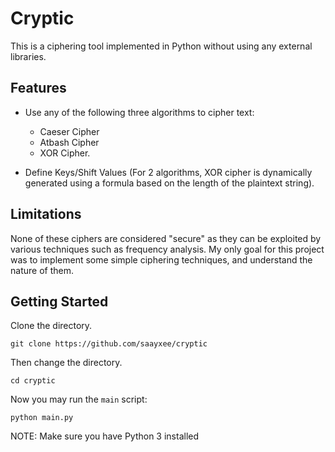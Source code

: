 # Cryptic
This is a ciphering tool implemented in Python without using any external libraries.

## Features
- Use any of the following three algorithms to cipher text:

  - Caeser Cipher
  - Atbash Cipher
  - XOR Cipher.

- Define Keys/Shift Values (For 2 algorithms, XOR cipher is dynamically generated using a formula based on the length of the plaintext string).

## Limitations
None of these ciphers are considered "secure" as they can be exploited by various techniques such as frequency analysis. My only goal for this project was to implement some simple ciphering techniques, and understand the nature of them. 

## Getting Started
Clone the directory.
```
git clone https://github.com/saayxee/cryptic
```
Then change the directory.
```
cd cryptic
```

Now you may run the `main` script:

```
python main.py
```
NOTE: Make sure you have Python 3 installed
